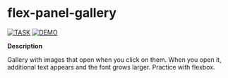 # flex-panel-gallery

[![TASK](https://img.shields.io/badge/-TASK-green?style=flat)](https://github.com/rolling-scopes-school/tasks/blob/master/tasks/stage-0/projects.md#task-6-flex-panel-gallery-10)
[![DEMO](https://img.shields.io/badge/-DEMO-blue?style=flat)](https://pishuhott.github.io/flex-panel-gallery/)

**Description**

Gallery with images that open when you click on them. When you open it, additional text appears and the font grows larger. Practice with flexbox.

